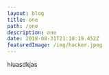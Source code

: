 ```yaml
---
layout: blog
title: one
path: /one
description: one
date: 2018-08-31T21:18:19.452Z
featuredImage: /img/hacker.jpeg
---
```

hiuasdkjas
